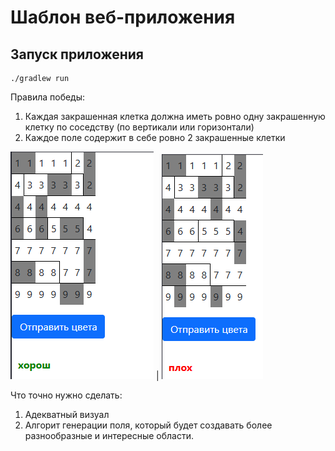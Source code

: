 # Шаблон веб-приложения 

## Запуск приложения

```
./gradlew run
```

Правила победы:
1) Каждая закрашенная клетка должна иметь ровно одну закрашенную клетку по соседству (по вертикали или горизонтали)
2) Каждое поле содержит в себе ровно 2 закрашенные клетки


![Правильное решенеи](/img1.png) | ![Неправильное  решенеи](/img.png)

 
Что точно нужно сделать:
1) Адекватный визуал
2) Алгорит генерации поля, который будет создавать более разнообразные и интересные области.